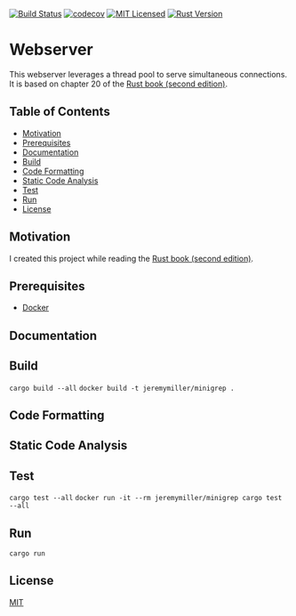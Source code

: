 [![Build Status](https://travis-ci.org/jeremy-miller/webserver.svg?branch=master)](https://travis-ci.org/jeremy-miller/webserver)
[![codecov](https://codecov.io/gh/jeremy-miller/webserver/branch/master/graph/badge.svg)](https://codecov.io/gh/jeremy-miller/webserver)
[![MIT Licensed](https://img.shields.io/badge/license-MIT-blue.svg)](https://github.com/jeremy-miller/webserver/blob/master/LICENSE)
[![Rust Version](https://img.shields.io/badge/Rust-1.23.0-blue.svg)]()

# Webserver
This webserver leverages a thread pool to serve simultaneous connections.
It is based on chapter 20 of the [Rust book (second edition)](https://doc.rust-lang.org/book/second-edition/ch20-00-final-project-a-web-server.html).

## Table of Contents
- [Motivation](#motivation)
- [Prerequisites](#prerequisites)
- [Documentation](#documentation)
- [Build](#build)
- [Code Formatting](#code-formatting)
- [Static Code Analysis](#static-code-analysis)
- [Test](#test)
- [Run](#run)
- [License](#license)

## Motivation
I created this project while reading the [Rust book (second edition)](https://doc.rust-lang.org/book/second-edition/).

## Prerequisites
- [Docker](https://docs.docker.com/engine/installation/)

## Documentation

## Build
```cargo build --all```
``````docker build -t jeremymiller/minigrep .``````

## Code Formatting

## Static Code Analysis

## Test
```cargo test --all```
```docker run -it --rm jeremymiller/minigrep cargo test --all```

## Run
```cargo run```

## License
[MIT](https://github.com/jeremy-miller/webserver/blob/master/LICENSE)
